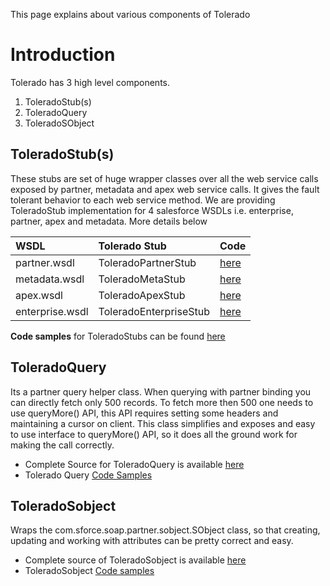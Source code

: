This page explains about various components of Tolerado

# Introduction #

Tolerado has 3 high level components.

  1. ToleradoStub(s)
  1. ToleradoQuery
  1. ToleradoSObject

## ToleradoStub(s) ##
These stubs are set of huge wrapper classes over all the web service calls exposed by partner, metadata and apex web service calls. It gives the fault tolerant behavior to each web service method.
We are providing ToleradoStub implementation for 4 salesforce WSDLs i.e. enterprise, partner, apex and metadata. More details below

| **WSDL** | **Tolerado Stub** | **Code** |
|:---------|:------------------|:---------|
| partner.wsdl | ToleradoPartnerStub | [here](http://code.google.com/p/tolerado-sfdc-wsc-apis/source/browse/trunk/Tolerado-WSC/src/com/tgerm/tolerado/wsc/partner/ToleradoPartnerStub.java) |
| metadata.wsdl | ToleradoMetaStub  | [here](http://code.google.com/p/tolerado-sfdc-wsc-apis/source/browse/trunk/Tolerado-WSC/src/com/tgerm/tolerado/wsc/metadata/ToleradoMetaStub.java) |
| apex.wsdl | ToleradoApexStub  | [here](http://code.google.com/p/tolerado-sfdc-wsc-apis/source/browse/trunk/Tolerado-WSC/src/com/tgerm/tolerado/wsc/apex/ToleradoApexStub.java) |
| enterprise.wsdl | ToleradoEnterpriseStub | [here](http://code.google.com/p/tolerado-sfdc-wsc-apis/source/browse/trunk/Tolerado-WSC/src/com/tgerm/tolerado/wsc/enterprise/ToleradoEnterpriseStub.java) |

**Code samples** for ToleradoStubs can be found [here](http://code.google.com/p/tolerado-sfdc-wsc-apis/wiki/CodeSamplesToleradoStubs)

## ToleradoQuery ##
Its a partner query helper class. When querying with partner binding you can directly fetch only 500 records. To fetch more then 500 one needs to use queryMore() API, this API requires setting some headers and maintaining a cursor on client. This class simplifies and exposes and easy to use interface to queryMore() API, so it does all the ground work for making the call correctly.

  * Complete Source for ToleradoQuery is available [here](http://code.google.com/p/tolerado-sfdc-wsc-apis/source/browse/trunk/Tolerado-WSC/src/com/tgerm/tolerado/wsc/partner/ToleradoQuery.java)
  * Tolerado Query [Code Samples](http://code.google.com/p/tolerado-sfdc-wsc-apis/wiki/CodeSamplesToleradoQuery)


## ToleradoSobject ##
Wraps the com.sforce.soap.partner.sobject.SObject class, so that creating, updating and working with attributes can be pretty correct and easy.

  * Complete source of ToleradoSobject is available [here](http://code.google.com/p/tolerado-sfdc-wsc-apis/source/browse/trunk/Tolerado-WSC/src/com/tgerm/tolerado/wsc/partner/ToleradoSobject.java)
  * ToleradoSobject [Code samples](http://code.google.com/p/tolerado-sfdc-wsc-apis/wiki/CodeSamplesToleradoSObject)